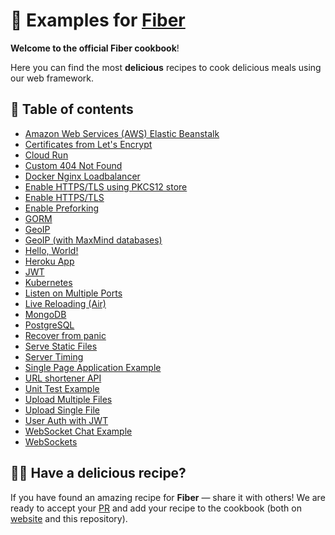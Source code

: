 # 🍳 Examples for [Fiber](https://github.com/gofiber/fiber)

**Welcome to the official Fiber cookbook**!

Here you can find the most **delicious** recipes to cook delicious meals using our web framework.

## 🌽 Table of contents

- [Amazon Web Services (AWS) Elastic Beanstalk](/aws-eb)
- [Certificates from Let's Encrypt](/autocert)
- [Cloud Run](/cloud-run)
- [Custom 404 Not Found](/404-handler)
- [Docker Nginx Loadbalancer](/docker-nginx-loadbalancer)
- [Enable HTTPS/TLS using PKCS12 store](/https-pkcs12-tls)
- [Enable HTTPS/TLS](/https-tls)
- [Enable Preforking](/prefork)
- [GORM](/gorm)
- [GeoIP](/geoip)
- [GeoIP (with MaxMind databases)](/geoip-maxmind)
- [Hello, World!](/hello-world)
- [Heroku App](/heroku)
- [JWT](/jwt)
- [Kubernetes](/k8s)
- [Listen on Multiple Ports](/multiple-ports)
- [Live Reloading (Air)](/air)
- [MongoDB](/mongodb)
- [PostgreSQL](/postgresql)
- [Recover from panic](/recover)
- [Serve Static Files](/file-server)
- [Server Timing](/server-timing)
- [Single Page Application Example](/spa)
- [URL shortener API](/url-shortener-api)
- [Unit Test Example](/unit-test)
- [Upload Multiple Files](/upload-file/multiple)
- [Upload Single File](/upload-file/single)
- [User Auth with JWT](/auth-jwt)
- [WebSocket Chat Example](/websocket-chat)
- [WebSockets](/websocket)

## 👩‍🍳 Have a delicious recipe?

If you have found an amazing recipe for **Fiber** — share it with others!
We are ready to accept your [PR](https://github.com/gofiber/recipes/pulls) and add your recipe to the cookbook (both on [website](https://fiber.wiki) and this repository).
